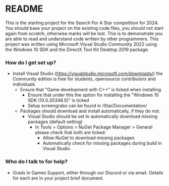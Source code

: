 # README #

This is the starting project for the Search For A Star competition for 2024. You should base your project on the existing code files, you should not start again from scratch, otherwise marks will be lost. This is to demonstrate you are able to read and understand code written by other programmers. 
This project was written using Microsoft Visual Studio Community 2022 using the Windows 10 SDK and the DirectX Tool Kit Desktop 2019 package.

### How do I get set up? ###

* Install Visual Studio (https://visualstudio.microsoft.com/downloads/) the Community edition is free for students, opensource contributors and individuals 
	* Ensure that "Game development with C++" is ticked when installing
		* Ensure that under this the option for installing the "Windows 10 SDK (10.0.20348.0)" is ticked
		* Setup screengrabs can be found in /Star/Documentation/
	* Packages should download and install automatically, if they do not: 	
		* Visual Studio should be set to automatically download missing packages (default setting)
			* In Tools > Options > NuGet Package Manager > General please check that both are ticked: 
				* Allow NuGet to download missing packages 
				* Automatically check for missing packages during build in Visual Studio
		

### Who do I talk to for help? ###

* Grads In Games Support, either through our Discord or via email. Details for each are in your project brief document.